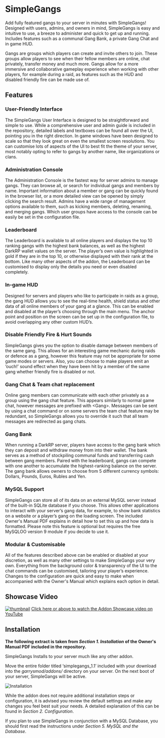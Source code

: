# SimpleGangs
Add fully featured gangs to your server in minutes with SimpleGangs! Designed with users, admins, and owners in mind, SimpleGangs is easy and intuitive to use, a breeze to administer and quick to get up and running. Includes features such as a communal Gang Bank, a private Gang Chat and in game HUD.

Gangs are groups which players can create and invite others to join. These groups allow players to see when their fellow members are online, chat privately, transfer money and much more. Gangs allow for a more immersive and collaborative gameplay experience when working with other players, for example during a raid, as features such as the HUD and disabled friendly fire can be made use of.

## Features
### User-Friendly Interface

The SimpleGangs User Interface is designed to be straightforward and simple to use. While a comprehensive user and admin guide is included in the repository, detailed labels and textboxes can be found all over the UI, pointing you in the right direction. In game windows have been designed to scale so that they look great on even the smallest screen resolutions. You can customise lots of aspects of the UI to best fit the theme of your server, most notably opting to refer to gangs by another name, like organizations or clans.

### Administration Console

The Administration Console is the fastest way for server admins to manage gangs. They can browse all, or search for individual gangs and members by name. Important information about a member or gang can be quickly found in the browser list, or a more detailed view can be opened by simply clicking the search result. Admins have a wide range of management options available to them, such as kicking members, deleting, renaming, and merging gangs. Which user groups have access to the console can be easily be set in the configuration file.

### Leaderboard

The Leaderboard is available to all online players and displays the top 10 ranking gangs with the highest bank balances, as well as the highest DarkRP wallet values on the server. The player’s own value is highlighted in gold if they are in the top 10, or otherwise displayed with their rank at the bottom. Like many other aspects of the addon, the Leaderboard can be customised to display only the details you need or even disabled completely.

### In-game HUD

Designed for servers and players who like to participate in raids as a group, the gang HUD allows you to see the real-time health, shield status and other data of all online members of your gang at a glance. This can be enabled and disabled at the player’s choosing through the main menu. The anchor point and position on the screen can be set up in the configuration file, to avoid overlapping any other custom HUD’s.

### Disable Friendly Fire & Hurt Sounds

SimpleGangs gives you the option to disable damage between members of the same gang. This allows for an interesting game mechanic during raids or defence as a gang, however this feature may not be appropriate for some game modes or servers. Also, you can choose to make players emit an ‘ouch!’ sound effect when they have been hit by a member of the same gang whether friendly fire is disabled or not.

### Gang Chat & Team chat replacement

Online gang members can communicate with each other privately as a group using the gang chat feature. This appears similarly to normal game chat, however messages are prefixed with \<Gang>. Messages can be sent by using a chat command or on some servers the team chat feature may be redundant, so SimpleGangs allows you to override it such that all team messages are redirected as gang chats.

### Gang Bank

When running a DarkRP server, players have access to the gang bank which they can deposit and withdraw money from into their wallet. The bank serves as a method of stockpiling communal funds and transferring cash between gang members. Paired with the leaderboard, gangs can compete with one another to accumulate the highest-ranking balance on the server. The gang bank allows owners to choose from 5 different currency symbols: Dollars, Pounds, Euros, Rubles and Yen.

### MySQL Support

SimpleGangs can store all of its data on an external MySQL server instead of the built-in SQLite database if you choose. This allows other applications to interact with your server’s gang data, for example, to show bank statistics on a website or a player’s gang on the loading screen. The included Owner's Manual PDF explains in detail how to set this up and how data is formatted. Please note this feature is optional but requires the free MySQLOO version 9 module if you decide to use it.

### Modular & Customisable

All of the features described above can be enabled or disabled at your discretion, as well as many other settings to make SimpleGangs your very own. Everything from the background color & transparency of the UI to the chat commands can be customised, tailoring your player’s experience. Changes to the configuration are quick and easy to make when accompanied with the Owner's Manual which explains each option in detail.

## Showcase Video
[![thumbnail](https://user-images.githubusercontent.com/45309105/131161449-2f56263b-efb7-477b-be98-67f211ec503e.png)](https://www.youtube.com/watch?v=CkNouwMIM0Y)
[Click here or above to watch the Addon Showcase video on YouTube](https://www.youtube.com/watch?v=CkNouwMIM0Y)

## Installation
**The following extract is taken from *Section 1. Installation* of the Owner's Manual PDF included in the repository.**

SimpleGangs Installs to your server much like any other addon. 

Move the entire folder titled ‘simplegangs_1.1’ included with your download into the *garrysmod/addons/* directory on your server. On the next boot of your server, SimpleGangs will be active.

![Installation](https://user-images.githubusercontent.com/45309105/131163082-0d9a194b-fb70-4de3-bd6f-f4db18725000.png)

While the addon does not require additional installation steps or configuration, it is advised you review the default settings and make any changes you feel best suit your needs. A detailed explanation of this can be found in *Section 2. Configuration*.

If you plan to use SimpleGangs in conjunction with a MySQL Database, you should first read the instructions under *Section 5. MySQL and the Database*.
